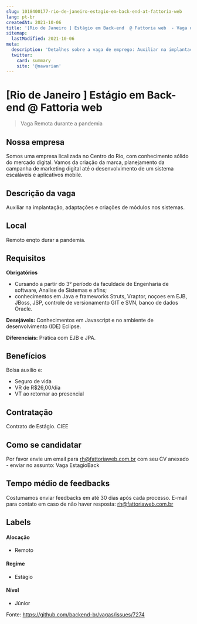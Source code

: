 ```yaml
---
slug: 1018400177-rio-de-janeiro-estagio-em-back-end-at-fattoria-web
lang: pt-br
createdAt: 2021-10-06
title: '[Rio de Janeiro ] Estágio em Back-end  @ Fattoria web  - Vaga de Emprego'
sitemap:
  lastModified: 2021-10-06
meta:
  description: 'Detalhes sobre a vaga de emprego: Auxiliar na implantação, adaptações e criações de módulos nos sistemas.'
  twitter:
    card: summary
    site: '@nawarian'
---
```


# [Rio de Janeiro ] Estágio em Back-end  @ Fattoria web 

<!--
==================================================
Caso a vaga for remoto durante a pandemia informar no texto "Remoto durante o covid"
==================================================
-->
<!-- 
==================================================
POR FAVOR, SÓ POSTE SE A VAGA FOR PARA BACK-END!

Não faça distinção de gênero no título da vaga.

Use: "Back-End Developer" ao invés de 
"Desenvolvedor Back-End" \o/

Exemplo: `[São Paulo] Back-End Developer @ NOME DA EMPRESA`
==================================================
-->
<!--
==================================================
Caso a vaga for remoto durante a pandemia deixar a linha abaixo
==================================================
-->
> Vaga Remota durante a pandemia

## Nossa empresa

Somos uma empresa licalizada no Centro do Rio, com conhecimento sólido do mercado digital. Vamos da criação da marca, planejamento da campanha de marketing digital até o desenvolvimento de um sistema escaláveis e aplicativos mobile.

## Descrição da vaga

Auxiliar na implantação, adaptações e criações de módulos nos sistemas.

## Local

Remoto enqto durar a pandemia.

## Requisitos

**Obrigatórios**
- Cursando a partir do 3° período da faculdade de Engenharia de software, Analise de Sistemas e afins;
- conhecimentos em Java e frameworks Struts, Vraptor, noçoes em EJB, JBoss, JSP, controle de versionamento GIT e SVN, banco de dados Oracle.

**Desejáveis:**
Conhecimentos em Javascript e no ambiente de desenvolvimento (IDE) Eclipse.

**Diferenciais:**
 Prática com EJB e JPA.

## Benefícios
Bolsa auxílio e:
- Seguro de vida
- VR de R$26,00/dia
- VT ao retornar ao presencial


## Contratação

Contrato de Estágio. CIEE

## Como se candidatar

Por favor envie um email para rh@fattoriaweb.com.br com seu CV anexado - enviar no assunto: Vaga EstagioBack

## Tempo médio de feedbacks

Costumamos enviar feedbacks em até 30 dias após cada processo.
E-mail para contato em caso de não haver resposta: rh@fattoriaweb.com.br

## Labels
<!-- retire os labels que não fazem sentido à vaga -->

#### Alocação
- Remoto

#### Regime
- Estágio

#### Nível
- Júnior




Fonte: https://github.com/backend-br/vagas/issues/7274